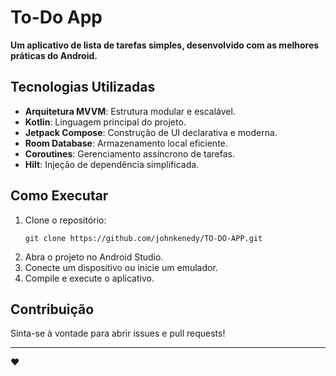 <h1>To-Do App </h1>

<strong>Um aplicativo de lista de tarefas simples, desenvolvido com as melhores práticas do Android.</strong>

<h2>Tecnologias Utilizadas</h2>
<ul>
    <li><strong>Arquitetura MVVM</strong>: Estrutura modular e escalável.</li>
    <li><strong>Kotlin</strong>: Linguagem principal do projeto.</li>
    <li><strong>Jetpack Compose</strong>: Construção de UI declarativa e moderna.</li>
    <li><strong>Room Database</strong>: Armazenamento local eficiente.</li>
    <li><strong>Coroutines</strong>: Gerenciamento assíncrono de tarefas.</li>
    <li><strong>Hilt</strong>: Injeção de dependência simplificada.</li>
</ul>

<h2>Como Executar</h2>
<ol>
    <li>Clone o repositório:</li>
    <pre><code>git clone https://github.com/johnkenedy/TO-DO-APP.git</code></pre>
    <li>Abra o projeto no Android Studio.</li>
    <li>Conecte um dispositivo ou inicie um emulador.</li>
    <li>Compile e execute o aplicativo.</li>
</ol>

<h2>Contribuição</h2>
<p>Sinta-se à vontade para abrir issues e pull requests!</p>

<hr>
<p> ❤️ </p>
